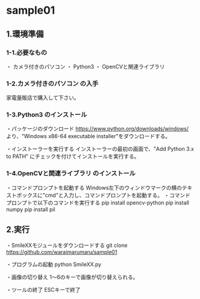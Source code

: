 # sample01
## 1.環境準備
### 1-1.必要なもの
・ カメラ付きのパソコン
・ Python3
・ OpenCVと関連ライブラリ

### 1-2.カメラ付きのパソコン の入手
家電量販店で購入して下さい。

### 1-3.Python3 のインストール
・パッケージのダウンロード
<a href="https://www.python.org/downloads/windows/">https://www.python.org/downloads/windows/</a> より、"Windows x86-64 executable installer"をダウンロードする。

・インストーラーを実行する
  インストーラーの最初の画面で、"Add Python 3.x to PATH" にチェックを付けてインストールを実行する。

### 1-4.OpenCVと関連ライブラリ のインストール
・コマンドプロンプトを起動する
  Windows左下のウィンドウマークの横のテキストボックスに"cmd"と入力し、コマンドプロンプトを起動する。
・コマンドプロンプトで以下のコマンドを実行する
 pip install opencv-python
 pip install numpy
 pip install pil

## 2.実行
・SmileXXモジュールをダウンロードする
 git clone https://github.com/waraimarumaru/sample01

・プログラムの起動
 python SmileXX.py

・画像の切り替え
 1～6のキーで画像が切り替えられる。

・ツールの終了
 ESCキーで終了
